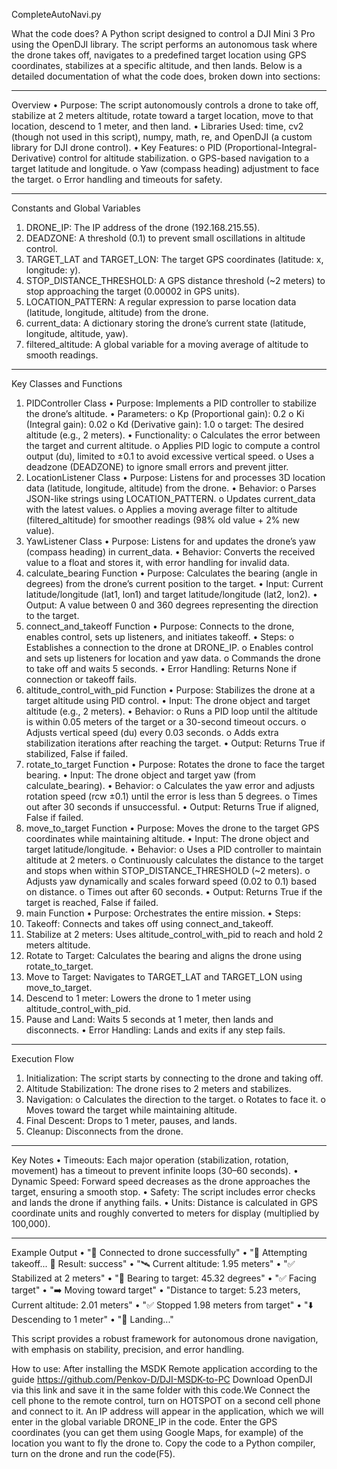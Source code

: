 CompleteAutoNavi.py

What the code does?
A Python script designed to control a DJI Mini 3 Pro using the OpenDJI library. The script performs an autonomous task where the drone takes off, navigates to a predefined target location using GPS coordinates, stabilizes at a specific altitude, and then lands. Below is a detailed documentation of what the code does, broken down into sections:
________________________________________
Overview
•	Purpose: The script autonomously controls a drone to take off, stabilize at 2 meters altitude, rotate toward a target location, move to that location, descend to 1 meter, and then land.
•	Libraries Used: time, cv2 (though not used in this script), numpy, math, re, and OpenDJI (a custom library for DJI drone control).
•	Key Features: 
o	PID (Proportional-Integral-Derivative) control for altitude stabilization.
o	GPS-based navigation to a target latitude and longitude.
o	Yaw (compass heading) adjustment to face the target.
o	Error handling and timeouts for safety.
________________________________________
Constants and Global Variables
1.	DRONE_IP: The IP address of the drone (192.168.215.55).
2.	DEADZONE: A threshold (0.1) to prevent small oscillations in altitude control.
3.	TARGET_LAT and TARGET_LON: The target GPS coordinates (latitude: x, longitude: y).
4.	STOP_DISTANCE_THRESHOLD: A GPS distance threshold (~2 meters) to stop approaching the target (0.00002 in GPS units).
5.	LOCATION_PATTERN: A regular expression to parse location data (latitude, longitude, altitude) from the drone.
6.	current_data: A dictionary storing the drone’s current state (latitude, longitude, altitude, yaw).
7.	filtered_altitude: A global variable for a moving average of altitude to smooth readings.
________________________________________
Key Classes and Functions
1. PIDController Class
•	Purpose: Implements a PID controller to stabilize the drone’s altitude.
•	Parameters: 
o	Kp (Proportional gain): 0.2
o	Ki (Integral gain): 0.02
o	Kd (Derivative gain): 1.0
o	target: The desired altitude (e.g., 2 meters).
•	Functionality: 
o	Calculates the error between the target and current altitude.
o	Applies PID logic to compute a control output (du), limited to ±0.1 to avoid excessive vertical speed.
o	Uses a deadzone (DEADZONE) to ignore small errors and prevent jitter.
2. LocationListener Class
•	Purpose: Listens for and processes 3D location data (latitude, longitude, altitude) from the drone.
•	Behavior: 
o	Parses JSON-like strings using LOCATION_PATTERN.
o	Updates current_data with the latest values.
o	Applies a moving average filter to altitude (filtered_altitude) for smoother readings (98% old value + 2% new value).
3. YawListener Class
•	Purpose: Listens for and updates the drone’s yaw (compass heading) in current_data.
•	Behavior: Converts the received value to a float and stores it, with error handling for invalid data.
4. calculate_bearing Function
•	Purpose: Calculates the bearing (angle in degrees) from the drone’s current position to the target.
•	Input: Current latitude/longitude (lat1, lon1) and target latitude/longitude (lat2, lon2).
•	Output: A value between 0 and 360 degrees representing the direction to the target.
5. connect_and_takeoff Function
•	Purpose: Connects to the drone, enables control, sets up listeners, and initiates takeoff.
•	Steps: 
o	Establishes a connection to the drone at DRONE_IP.
o	Enables control and sets up listeners for location and yaw data.
o	Commands the drone to take off and waits 5 seconds.
•	Error Handling: Returns None if connection or takeoff fails.
6. altitude_control_with_pid Function
•	Purpose: Stabilizes the drone at a target altitude using PID control.
•	Input: The drone object and target altitude (e.g., 2 meters).
•	Behavior: 
o	Runs a PID loop until the altitude is within 0.05 meters of the target or a 30-second timeout occurs.
o	Adjusts vertical speed (du) every 0.03 seconds.
o	Adds extra stabilization iterations after reaching the target.
•	Output: Returns True if stabilized, False if failed.
7. rotate_to_target Function
•	Purpose: Rotates the drone to face the target bearing.
•	Input: The drone object and target yaw (from calculate_bearing).
•	Behavior: 
o	Calculates the yaw error and adjusts rotation speed (rcw ±0.1) until the error is less than 5 degrees.
o	Times out after 30 seconds if unsuccessful.
•	Output: Returns True if aligned, False if failed.
8. move_to_target Function
•	Purpose: Moves the drone to the target GPS coordinates while maintaining altitude.
•	Input: The drone object and target latitude/longitude.
•	Behavior: 
o	Uses a PID controller to maintain altitude at 2 meters.
o	Continuously calculates the distance to the target and stops when within STOP_DISTANCE_THRESHOLD (~2 meters).
o	Adjusts yaw dynamically and scales forward speed (0.02 to 0.1) based on distance.
o	Times out after 60 seconds.
•	Output: Returns True if the target is reached, False if failed.
9. main Function
•	Purpose: Orchestrates the entire mission.
•	Steps: 
1.	Takeoff: Connects and takes off using connect_and_takeoff.
2.	Stabilize at 2 meters: Uses altitude_control_with_pid to reach and hold 2 meters altitude.
3.	Rotate to Target: Calculates the bearing and aligns the drone using rotate_to_target.
4.	Move to Target: Navigates to TARGET_LAT and TARGET_LON using move_to_target.
5.	Descend to 1 meter: Lowers the drone to 1 meter using altitude_control_with_pid.
6.	Pause and Land: Waits 5 seconds at 1 meter, then lands and disconnects.
•	Error Handling: Lands and exits if any step fails.
________________________________________
Execution Flow
1.	Initialization: The script starts by connecting to the drone and taking off.
2.	Altitude Stabilization: The drone rises to 2 meters and stabilizes.
3.	Navigation: 
o	Calculates the direction to the target.
o	Rotates to face it.
o	Moves toward the target while maintaining altitude.
4.	Final Descent: Drops to 1 meter, pauses, and lands.
5.	Cleanup: Disconnects from the drone.
________________________________________
Key Notes
•	Timeouts: Each major operation (stabilization, rotation, movement) has a timeout to prevent infinite loops (30–60 seconds).
•	Dynamic Speed: Forward speed decreases as the drone approaches the target, ensuring a smooth stop.
•	Safety: The script includes error checks and lands the drone if anything fails.
•	Units: Distance is calculated in GPS coordinate units and roughly converted to meters for display (multiplied by 100,000).
________________________________________
Example Output
•	"🔗 Connected to drone successfully"
•	"🚀 Attempting takeoff... 🛫 Result: success"
•	"🛰 Current altitude: 1.95 meters"
•	"✅ Stabilized at 2 meters"
•	"📐 Bearing to target: 45.32 degrees"
•	"✅ Facing target"
•	"➡️ Moving toward target"
•	"Distance to target: 5.23 meters, Current altitude: 2.01 meters"
•	"✅ Stopped 1.98 meters from target"
•	"⬇️ Descending to 1 meter"
•	"🛬 Landing..."


This script provides a robust framework for autonomous drone navigation, with emphasis on stability, precision, and error handling.


How to use:
After installing the MSDK Remote application according to the guide https://github.com/Penkov-D/DJI-MSDK-to-PC
Download OpenDJI via this link and save it in the same folder with this code.We Connect the cell phone to the remote control, turn on HOTSPOT on a second cell phone and connect to it. An IP address will appear in the application, which we will enter in the global variable DRONE_IP in the code. Enter the GPS coordinates (you can get them using Google Maps, for example) of the location you want to fly the drone to. Copy the code to a Python compiler, turn on the drone and run the code(F5).
